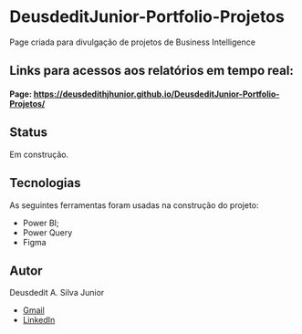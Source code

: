 # DeusdeditJunior-Portfolio-Projetos
 Page criada para divulgação de projetos de Business Intelligence
 
 
## Links para acessos aos relatórios em tempo real:
#### Page: https://deusdedithjhunior.github.io/DeusdeditJunior-Portfolio-Projetos/

## Status
Em construção.

## Tecnologias 
As seguintes ferramentas foram usadas na construção do projeto:

- Power BI;
- Power Query  
- Figma

## Autor
Deusdedit A. Silva Junior

- [Gmail](mailto:deusdedithjhunior@gmail.com)
- [LinkedIn](https://www.linkedin.com/in/deusdedit-junior/)
